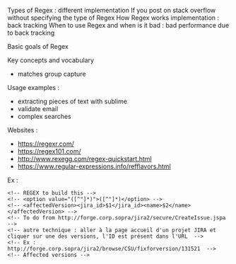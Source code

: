 Types of Regex : different implementation 
If you post on stack overflow without specifying the type of Regex 
How Regex works implementation : back tracking 
When to use Regex and when is it bad : bad performance due to back tracking 


Basic goals of Regex 

Key concepts and vocabulary 
- matches group capture 

Usage examples :
- extracting pieces of text with sublime 
- validate email 
- complex searches 


Websites : 

- <https://regexr.com/>
- <https://regex101.com/>
- <http://www.rexegg.com/regex-quickstart.html>
- <https://www.regular-expressions.info/refflavors.html>

Ex :

    <!-- REGEX to build this -->
    <!-- <option value="([^"]*)">([^"]*)</option> -->
    <!-- <affectedVersion><jira_id>$1</jira_id><name>$2</name></affectedVersion> -->
    <!-- To do from http://forge.corp.sopra/jira2/secure/CreateIssue.jspa -->
	<!-- autre technique : aller à la page accueil d'un projet JIRA et cliquer sur une des versions, l'ID est présent dans l'URL  -->	
	<!-- Ex : http://forge.corp.sopra/jira2/browse/CSU/fixforversion/131521  -->
    <!-- Affected versions -->